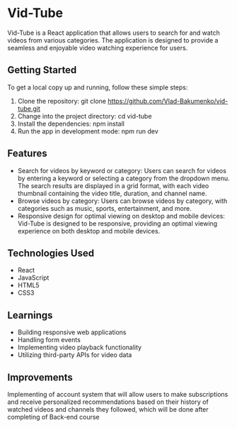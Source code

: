 # Vid-Tube
Vid-Tube is a React application that allows users to search for and watch videos from various categories. The application is designed to provide a seamless and enjoyable video watching experience for users.



## Getting Started
To get a local copy up and running, follow these simple steps:

1. Clone the repository: git clone https://github.com/Vlad-Bakumenko/vid-tube.git
2. Change into the project directory: cd vid-tube
3. Install the dependencies: npm install
4. Run the app in development mode: npm run dev

## Features
- Search for videos by keyword or category: Users can search for videos by entering a keyword or selecting a category from the dropdown menu. The search results are displayed in a grid format, with each video thumbnail containing the video title, duration, and channel name.
- Browse videos by category: Users can browse videos by category, with categories such as music, sports, entertainment, and more.
- Responsive design for optimal viewing on desktop and mobile devices: Vid-Tube is designed to be responsive, providing an optimal viewing experience on both desktop and mobile devices.


## Technologies Used
- React
- JavaScript
- HTML5
- CSS3

## Learnings
- Building responsive web applications
- Handling form events
- Implementing video playback functionality
- Utilizing third-party APIs for video data

## Improvements
Implementing of account system that will allow users to make subscriptions and receive personalized recommendations based on their history of watched videos and channels they followed, which will be done after completing of Back-end course